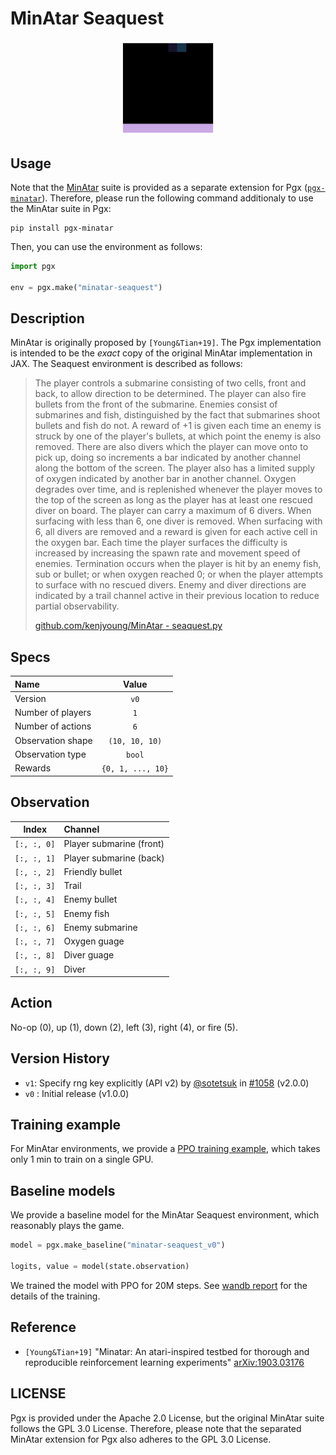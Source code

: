 # MinAtar Seaquest

<p align="center">
<img src="https://raw.githubusercontent.com/sotetsuk/pgx/main/docs/assets/minatar-seaquest.gif" width="30%">
</p>


## Usage

Note that the [MinAtar](https://github.com/kenjyoung/MinAtar) suite is provided as a separate extension for Pgx ([`pgx-minatar`](https://github.com/sotetsuk/pgx-minatar)). Therefore, please run the following command additionaly to use the MinAtar suite in Pgx:

```
pip install pgx-minatar
```

Then, you can use the environment as follows:

```py
import pgx

env = pgx.make("minatar-seaquest")
```

## Description

MinAtar is originally proposed by `[Young&Tian+19]`. 
The Pgx implementation is intended to be the *exact* copy of the original MinAtar implementation in JAX. The Seaquest environment is described as follows:

> The player controls a submarine consisting of two cells, front and back, to allow direction to be determined. The
player can also fire bullets from the front of the submarine. Enemies consist of submarines and fish, distinguished
by the fact that submarines shoot bullets and fish do not. A reward of +1 is given each time an enemy is struck by
one of the player's bullets, at which point the enemy is also removed. There are also divers which the player can
move onto to pick up, doing so increments a bar indicated by another channel along the bottom of the screen. The
player also has a limited supply of oxygen indicated by another bar in another channel. Oxygen degrades over time,
and is replenished whenever the player moves to the top of the screen as long as the player has at least one rescued
diver on board. The player can carry a maximum of 6 divers. When surfacing with less than 6, one diver is removed.
When surfacing with 6, all divers are removed and a reward is given for each active cell in the oxygen bar. Each
time the player surfaces the difficulty is increased by increasing the spawn rate and movement speed of enemies.
Termination occurs when the player is hit by an enemy fish, sub or bullet; or when oxygen reached 0; or when the
player attempts to surface with no rescued divers. Enemy and diver directions are indicated by a trail channel
active in their previous location to reduce partial observability.
> 
> [github.com/kenjyoung/MinAtar - seaquest.py](https://github.com/kenjyoung/MinAtar/blob/master/minatar/environments/seaquest.py)

## Specs

| Name | Value |
|:---|:----:|
| Version | `v0` |
| Number of players | `1` |
| Number of actions | `6` |
| Observation shape | `(10, 10, 10)` |
| Observation type | `bool` |
| Rewards | `{0, 1, ..., 10}` |

## Observation

| Index | Channel |
|:---:|:----|
| `[:, :, 0]` | Player submarine (front) |
| `[:, :, 1]` | Player submarine (back) |
| `[:, :, 2]` | Friendly bullet |
| `[:, :, 3]` | Trail |
| `[:, :, 4]` | Enemy bullet |
| `[:, :, 5]` | Enemy fish |
| `[:, :, 6]` | Enemy submarine |
| `[:, :, 7]` | Oxygen guage |
| `[:, :, 8]` | Diver guage |
| `[:, :, 9]` | Diver |

## Action

No-op (0), up (1), down (2), left (3), right (4), or fire (5).

## Version History

- `v1`: Specify rng key explicitly (API v2) by [@sotetsuk](https://github.com/sotetsuk) in [#1058](https://github.com/sotetsuk/pgx/pull/1058) (v2.0.0)
- `v0` : Initial release (v1.0.0)

## Training example

For MinAtar environments, we provide a [PPO training example](https://github.com/sotetsuk/pgx/tree/main/examples/minatar-ppo), which takes only 1 min to train on a single GPU.


## Baseline models

We provide a baseline model for the MinAtar Seaquest environment, which reasonably plays the game.

```py
model = pgx.make_baseline("minatar-seaquest_v0")

logits, value = model(state.observation)
```

We trained the model with PPO for 20M steps. 
See [wandb report](https://api.wandb.ai/links/sotetsuk/k5cfwe17) for the details of the training.

## Reference

- `[Young&Tian+19]` "Minatar: An atari-inspired testbed for thorough and reproducible reinforcement learning experiments" [arXiv:1903.03176](https://arxiv.org/abs/1903.03176)

## LICENSE

Pgx is provided under the Apache 2.0 License, but the original MinAtar suite follows the GPL 3.0 License. Therefore, please note that the separated MinAtar extension for Pgx also adheres to the GPL 3.0 License.